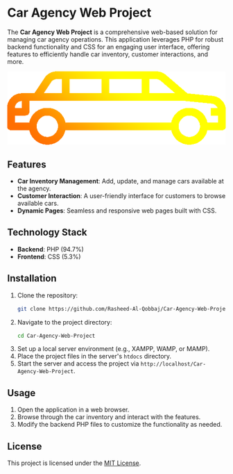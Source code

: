 # Car Agency Web Project

The **Car Agency Web Project** is a comprehensive web-based solution for managing car agency operations. This application leverages PHP for robust backend functionality and CSS for an engaging user interface, offering features to efficiently handle car inventory, customer interactions, and more.

![logo](protected/logo.png)

## Features

- **Car Inventory Management**: Add, update, and manage cars available at the agency.
- **Customer Interaction**: A user-friendly interface for customers to browse available cars.
- **Dynamic Pages**: Seamless and responsive web pages built with CSS.

## Technology Stack

- **Backend**: PHP (94.7%)
- **Frontend**: CSS (5.3%)

## Installation

1. Clone the repository:
   ```bash
   git clone https://github.com/Rasheed-Al-Qobbaj/Car-Agency-Web-Project.git
   ```
2. Navigate to the project directory:
   ```bash
   cd Car-Agency-Web-Project
   ```
3. Set up a local server environment (e.g., XAMPP, WAMP, or MAMP).
4. Place the project files in the server's `htdocs` directory.
5. Start the server and access the project via `http://localhost/Car-Agency-Web-Project`.

## Usage

1. Open the application in a web browser.
2. Browse through the car inventory and interact with the features.
3. Modify the backend PHP files to customize the functionality as needed.


## License

This project is licensed under the [MIT License](LICENSE).
